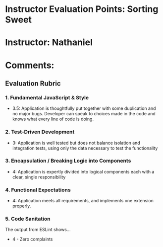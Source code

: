 # Instructor Evaluation Points: Sorting Sweet
# Instructor: Nathaniel
# Comments:

## Evaluation Rubric

### 1. Fundamental JavaScript & Style

* 3.5: Application is thoughtfully put together with some duplication and no major bugs. Developer can speak to choices made in the code and knows what every line of code is doing.

### 2. Test-Driven Development

* 3: Application is well tested but does not balance isolation and integration tests, using only the data necessary to test the functionality

### 3. Encapsulation / Breaking Logic into Components

* 4: Application is expertly divided into logical components each with a clear, single responsibility

### 4. Functional Expectations

* 4: Application meets all requirements, and implements one extension properly.

### 5. Code Sanitation

The output from ESLint shows…

* 4 - Zero complaints
